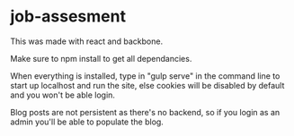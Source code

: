 # job-assesment

This was made with react and backbone.

Make sure to npm install to get all dependancies.

When everything is installed, type in "gulp serve" in the command line to start up localhost and run the site,
else cookies will be disabled by default and you won't be able login. 

Blog posts are not persistent as there's no backend, so if you login as an admin you'll be able to populate the 
blog. 
